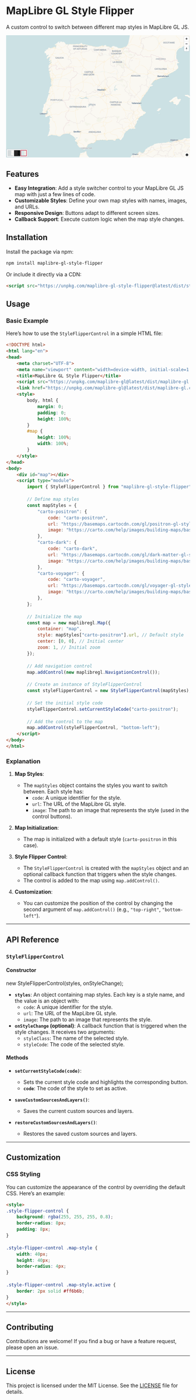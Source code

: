 # MapLibre GL Style Flipper

A custom control to switch between different map styles in MapLibre GL JS.

![DEMO](https://raw.githubusercontent.com/geoglify/maplibre-gl-style-flipper/refs/heads/main/demo.gif)

## Features

- **Easy Integration**: Add a style switcher control to your MapLibre GL JS map with just a few lines of code.
- **Customizable Styles**: Define your own map styles with names, images, and URLs.
- **Responsive Design**: Buttons adapt to different screen sizes.
- **Callback Support**: Execute custom logic when the map style changes.

## Installation

Install the package via npm:

```bash
npm install maplibre-gl-style-flipper
```

Or include it directly via a CDN:

```HTML
<script src="https://unpkg.com/maplibre-gl-style-flipper@latest/dist/style-flipper-control.js"></script>
```

## Usage

### Basic Example

Here’s how to use the `StyleFlipperControl` in a simple HTML file:

```HTML
<!DOCTYPE html>
<html lang="en">
<head>
    <meta charset="UTF-8">
    <meta name="viewport" content="width=device-width, initial-scale=1.0">
    <title>MapLibre GL Style Flipper</title>
    <script src="https://unpkg.com/maplibre-gl@latest/dist/maplibre-gl.js"></script>
    <link href="https://unpkg.com/maplibre-gl@latest/dist/maplibre-gl.css" rel="stylesheet" />
    <style>
        body, html {
            margin: 0;
            padding: 0;
            height: 100%;
        }
        #map {
            height: 100%;
            width: 100%;
        }
    </style>
</head>
<body>
    <div id="map"></div>
    <script type="module">
        import { StyleFlipperControl } from "maplibre-gl-style-flipper";

        // Define map styles
        const mapStyles = {
            "carto-positron": {
                code: "carto-positron",
                url: "https://basemaps.cartocdn.com/gl/positron-gl-style/style.json",
                image: "https://carto.com/help/images/building-maps/basemaps/positron_labels.png",
            },
            "carto-dark": {
                code: "carto-dark",
                url: "https://basemaps.cartocdn.com/gl/dark-matter-gl-style/style.json",
                image: "https://carto.com/help/images/building-maps/basemaps/dark_labels.png",
            },
            "carto-voyager": {
                code: "carto-voyager",
                url: "https://basemaps.cartocdn.com/gl/voyager-gl-style/style.json",
                image: "https://carto.com/help/images/building-maps/basemaps/voyager_labels.png",
            },
        };

        // Initialize the map
        const map = new maplibregl.Map({
            container: "map",
            style: mapStyles["carto-positron"].url, // Default style
            center: [0, 0], // Initial center
            zoom: 1, // Initial zoom
        });

        // Add navigation control
        map.addControl(new maplibregl.NavigationControl());

        // Create an instance of StyleFlipperControl
        const styleFlipperControl = new StyleFlipperControl(mapStyles);

        // Set the initial style code
        styleFlipperControl.setCurrentStyleCode("carto-positron");

        // Add the control to the map
        map.addControl(styleFlipperControl, "bottom-left");
    </script>
</body>
</html>
```

### Explanation

1. **Map Styles**:

   - The `mapStyles` object contains the styles you want to switch between. Each style has:
     - `code`: A unique identifier for the style.
     - `url`: The URL of the MapLibre GL style.
     - `image`: The path to an image that represents the style (used in the control buttons).

2. **Map Initialization**:

   - The map is initialized with a default style (`carto-positron` in this case).

3. **Style Flipper Control**:

   - The `StyleFlipperControl` is created with the `mapStyles` object and an optional callback function that triggers when the style changes.
   - The control is added to the map using `map.addControl()`.

4. **Customization**:
   - You can customize the position of the control by changing the second argument of `map.addControl()` (e.g., `"top-right"`, `"bottom-left"`).

---

## API Reference

### `StyleFlipperControl`

#### Constructor

new StyleFlipperControl(styles, onStyleChange);

- **`styles`**: An object containing map styles. Each key is a style name, and the value is an object with:
  - `code`: A unique identifier for the style.
  - `url`: The URL of the MapLibre GL style.
  - `image`: The path to an image that represents the style.
- **`onStyleChange` (optional)**: A callback function that is triggered when the style changes. It receives two arguments:
  - `styleClass`: The name of the selected style.
  - `styleCode`: The code of the selected style.

#### Methods

- **`setCurrentStyleCode(code)`**:

  - Sets the current style code and highlights the corresponding button.
  - **`code`**: The code of the style to set as active.

- **`saveCustomSourcesAndLayers()`**:

  - Saves the current custom sources and layers.

- **`restoreCustomSourcesAndLayers()`**:
  - Restores the saved custom sources and layers.

---

## Customization

### CSS Styling

You can customize the appearance of the control by overriding the default CSS. Here’s an example:

```HTML
<style>
.style-flipper-control {
    background: rgba(255, 255, 255, 0.8);
    border-radius: 8px;
    padding: 8px;
}

.style-flipper-control .map-style {
    width: 40px;
    height: 40px;
    border-radius: 4px;
}

.style-flipper-control .map-style.active {
    border: 2px solid #ff6b6b;
}
</style>
```

---

## Contributing

Contributions are welcome! If you find a bug or have a feature request, please open an issue.

---

## License

This project is licensed under the MIT License. See the [LICENSE](https://github.com/geoglify/maplibre-gl-style-flipper/blob/main/LICENSE) file for details.
